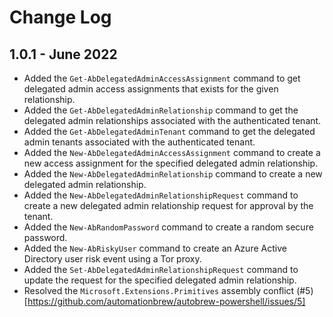 <!--
    Please leave this section at the top of the change log.

    Changes for the upcoming release should go under the section titled "Upcoming Release", and should adhere to the following format:

    ## Upcoming Release
    * Overview of change #1
        - Additional information about change #1
    * Overview of change #2
        - Additional information about change #2
        - Additional information about change #2
    * Overview of change #3
    * Overview of change #4
        - Additional information about change #4

    ## YYYY.MM.DD - Version X.Y.Z (Previous Release)
    * Overview of change #1
        - Additional information about change #1
-->

# Change Log

## 1.0.1 - June 2022

* Added the `Get-AbDelegatedAdminAccessAssignment` command to get delegated admin access assignments that exists for the given relationship.
* Added the `Get-AbDelegatedAdminRelationship` command to get the delegated admin relationships associated with the authenticated tenant.
* Added the `Get-AbDelegatedAdminTenant` command to get the delegated admin tenants associated with the authenticated tenant.
* Added the `New-AbDelegatedAdminAccessAssignment` command to create a new access assignment for the specified delegated admin relationship.
* Added the `New-AbDelegatedAdminRelationship` command to create a new delegated admin relationship.
* Added the `New-AbDelegatedAdminRelationshipRequest` command to create a new delegated admin relationship request for approval by the tenant.
* Added the `New-AbRandomPassword` command to create a random secure password.
* Added the `New-AbRiskyUser` command to create an Azure Active Directory user risk event using a Tor proxy.
* Added the `Set-AbDelegatedAdminRelationshipRequest` command to update the request for the specified delegated admin relationship.
* Resolved the `Microsoft.Extensions.Primitives` assembly conflict (#5)[https://github.com/automationbrew/autobrew-powershell/issues/5]  
